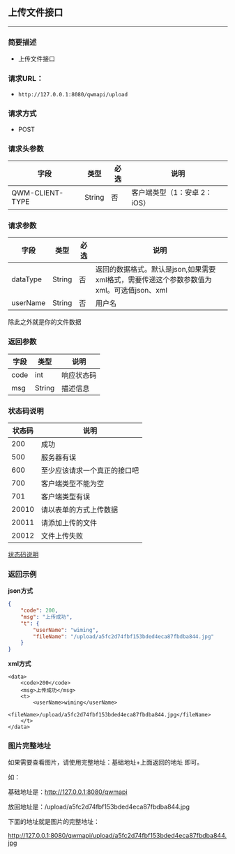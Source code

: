 ## 上传文件接口

----

### 简要描述

- 上传文件接口


### 请求URL：

- ```http://127.0.0.1:8080/qwmapi/upload```


### 请求方式

- POST


### 请求头参数

|字段	| 类型	| 必选 |	说明|           
|-------|-------|------|--------|              
| QWM-CLIENT-TYPE | String | 否|客户端类型（1：安卓 2：iOS）|                


### 请求参数

|字段	| 类型	| 必选 |	说明|           
|-------|-------|------|--------|       
|dataType|String| 否 |返回的数据格式。默认是json,如果需要xml格式，需要传递这个参数参数值为xml。可选值json、xml |       
|userName|String| 否 |用户名 |               

除此之外就是你的文件数据
    

### 返回参数

|字段	| 类型	| 	说明|           
|-------|-------|------|            
| code | int    |  响应状态码 |      
| msg  | String |  描述信息  |  
 
### 状态码说明

|状态码 |	说明|           
|-------|-------|            
|  200     |    成功   |      
|  500     |    服务器有误   |    
|  600     |    至少应该请求一个真正的接口吧   |    
|  700     |    客户端类型不能为空   |    
|  701     |    客户端类型有误   |    
|  20010  |    请以表单的方式上传数据    |    
|  20011     |    请添加上传的文件    |    
|  20012      |    文件上传失败    |     

[状态码说明](statuscode.md)


### 返回示例

**json方式**
```json
{
    "code": 200,
    "msg": "上传成功",
    "t": {
        "userName": "wiming",
        "fileName": "/upload/a5fc2d74fbf153bded4eca87fbdba844.jpg"
    }
}
```
**xml方式**
```
<data>
    <code>200</code>
    <msg>上传成功</msg>
    <t>
        <userName>wiming</userName>
        <fileName>/upload/a5fc2d74fbf153bded4eca87fbdba844.jpg</fileName>
    </t>
</data>
```

### 图片完整地址

如果需要查看图片，请使用完整地址：基础地址+上面返回的地址 即可。

如：

基础地址是：http://127.0.0.1:8080/qwmapi

放回地址是：/upload/a5fc2d74fbf153bded4eca87fbdba844.jpg

下面的地址就是图片的完整地址：

http://127.0.0.1:8080/qwmapi/upload/a5fc2d74fbf153bded4eca87fbdba844.jpg
